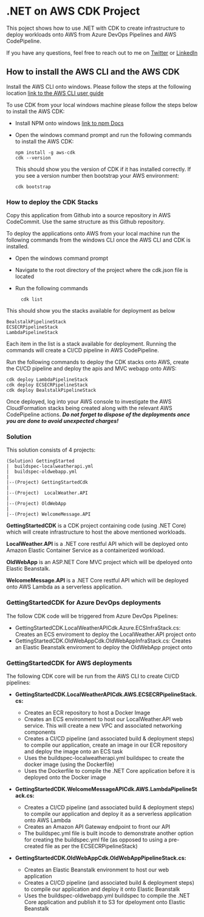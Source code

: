# .NET on AWS CDK Project

This poject shows how to use .NET with CDK to create infrastructure to deploy workloads onto AWS from Azure DevOps Pipelines and AWS CodePipeline.

If you have any questions, feel free to reach out to me on [Twitter](http://twitter.com/husseintaz) or [LinkedIn](https://www.linkedin.com/in/tasleem-taz-hussein-b300a577/)

## How to install the AWS CLI and the AWS CDK
Install the AWS CLI onto windows. Please follow the steps at the following location [link to the AWS CLI user guide](https://docs.aws.amazon.com/cli/latest/userguide/install-cliv2-windows.html)

To use CDK from your local windows machine please follow the steps below to install the AWS CDK:
- Install NPM onto windows [link to npm Docs](https://docs.npmjs.com/downloading-and-installing-node-js-and-npm)
- Open the windows command prompt and run the following commands to install the AWS CDK:

	```
	npm install -g aws-cdk
	cdk --version
	```
	
	This should show you the version of CDK if it has installed correctly. If you see a version number then bootstrap your AWS environment:
	```
	cdk bootstrap
	```

### How to deploy the CDK Stacks
Copy this application from Github into a source repository in AWS CodeCommit. Use the same structure as this Github repository.

To deploy the applications onto AWS from your local machine run the following commands from the windows CLI once the AWS CLI and CDK is installed.

- Open the windows command prompt 
- Navigate to the root directory of the project where the cdk.json file is located
- Run the following commands

  ```
	cdk list
  ```
  
This should show you the stacks available for deployment as below

  ```
  BealstalkPipelineStack
  ECSECRPipelineStack
  LambdaPipelineStack	
  ```

Each item in the list is a stack available for deployment. Running the commands will create a CI/CD pipeline in AWS CodePipeline.

Run the following commands to deploy the CDK stacks onto AWS, create the CI/CD pipeline and deploy the apis and MVC webapp onto AWS:
  
  ```
  cdk deploy LambdaPipelineStack
  cdk deploy ECSECRPipelineStack
  cdk deploy BealstalkPipelineStack
  ```

Once deployed, log into your AWS console to investigate the AWS CloudFormation stacks being created along with the relevant AWS CodePipeline actions.
***Do not forget to dispose of the deployments once you are done to avoid unexpected charges!***

### Solution
This solution consists of 4 projects: <br>

```
(Solution) GettingStarted
|  buildspec-localweatherapi.yml
|  buildspec-oldwebapp.yml
|
|--(Project) GettingStartedCdk
|
|--(Project)  LocalWeather.API
|
|--(Project) OldWebApp
|
|--(Project) WelcomeMessage.API
```

**GettingStartedCDK** is a CDK project containing code (using .NET Core) which will create infrastructure to
host the above mentioned workloads.


**LocalWeather.API** is a .NET core restful API which will be deployed onto Amazon Elastic Container Service as a containerized workload.


**OldWebApp** is an ASP.NET Core MVC project which will be dpeloyed onto Elastic Beanstalk.


**WelcomeMessage.API** is a .NET Core restful API which will be deployed onto AWS Lambda as a serverless application.


### GettingStartedCDK for Azure DevOps deployments
The follow CDK code will be triggered from Azure DevOps Pipelines:
- GettingStartedCDK.LocalWeatherAPICdk.Azure.ECSInfraStack.cs: Creates an ECS enviroment to deploy the LocalWeather.API project onto
- GettingStartedCDK.OldWebAppCdk.OldWebAppInfraStack.cs: Creates an Elastic Beanstalk enviroment to deploy the OldWebApp project onto

### GettingStartedCDK for AWS deployments
The following CDK core will be run from the AWS CLI to create CI/CD pipelines:


- **GettingStartedCDK.LocalWeatherAPICdk.AWS.ECSECRPipelineStack.cs:**
	- Creates an ECR repository to host a Docker Image
	- Creates an ECS environment to host our LocalWeather.API web service. This will create a new VPC and associated networking components
	- Creates a CI/CD pipeline (and associated build & deployment steps) to compile our application, create an image in our ECR repository and deploy the image onto an ECS task
	- Uses the buildspec-localweatherapi.yml buildspec to create the docker image (using the Dockerfile)
	- Uses the Dockerfile to compile the .NET Core application before it is deployed onto the Docker image


- **GettingStartedCDK.WelcomeMessageAPICdk.AWS.LambdaPipelineStack.cs:**
	- Creates a CI/CD pipeline (and associated build & deployment steps) to compile our application and deploy it as a serverless application onto AWS Lambda
	- Creates an Amazon API Gateway endpoint to front our API
	- The buildspec.yml file is built incode to demonstrate another option for creating the buildspec.yml file (as opposed to using a pre-created file as per the ECSECRPipelineStack)


- **GettingStartedCDK.OldWebAppCdk.OldWebAppPipelineStack.cs:**
	- Creates an Elastic Beanstalk environment to host our web application
	- Creates a CI/CD pipeline (and associated build & deployment steps) to compile our application and deploy it onto Elastic Beanstalk
	- Uses the buildspec-oldwebapp.yml buildspec to compile the .NET Core application and publish it to S3 for dpeloyment onto Elastic Beanstalk
